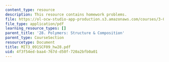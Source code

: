 ```yaml
---
content_type: resource
description: This resource contains homework problems.
file: https://ol-ocw-studio-app-production.s3.amazonaws.com/courses/3-091sc-introduction-to-solid-state-chemistry-fall-2010/4f3f54edbaa4767dd50f720a2bfb0a01_MIT3_091SCF09_hw28.pdf
file_type: application/pdf
learning_resource_types: []
parent_title: '28. Polymers: Structure & Composition'
parent_type: CourseSection
resourcetype: Document
title: MIT3_091SCF09_hw28.pdf
uid: 4f3f54ed-baa4-767d-d50f-720a2bfb0a01
---
```

